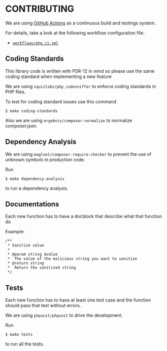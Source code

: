 # CONTRIBUTING

We are using [GitHub Actions](https://github.com/features/actions) as a continuous build and testings system.

For details, take a look at the following workflow configuration file:

- [`workflows/php_ci.yml`](workflows/php_ci.yml)

## Coding Standards

This library code is written with PSR-12 in mind so please use the same coding standard when implementing a new feature

We are using `squizlabs/php_codesniffer` to enforce coding standards in PHP files.

To test for coding standard issues use this command

```
$ make coding-standards
```

Also we are using `ergebnis/composer-normalize` to normalize composer.json.

## Dependency Analysis

We are using `maglnet/composer-require-checker` to prevent the use of unknown symbols in production code.

Run

```
$ make dependency-analysis
```

to run a dependency analysis.

## Documentations

Each new function has to have a docblock that describe what that function do

Example:

```
/**
 * Sanitize value
 *
 * @param string $value
 *  The value of the malicious string you want to sanitize
 * @return string
 *  Return the sanitized string
 */
```

## Tests

Each new function has to have at least one test case and the function should pass that test without errors.

We are using `phpunit/phpunit` to drive the development.

Run

```
$ make tests
```

to run all the tests.
